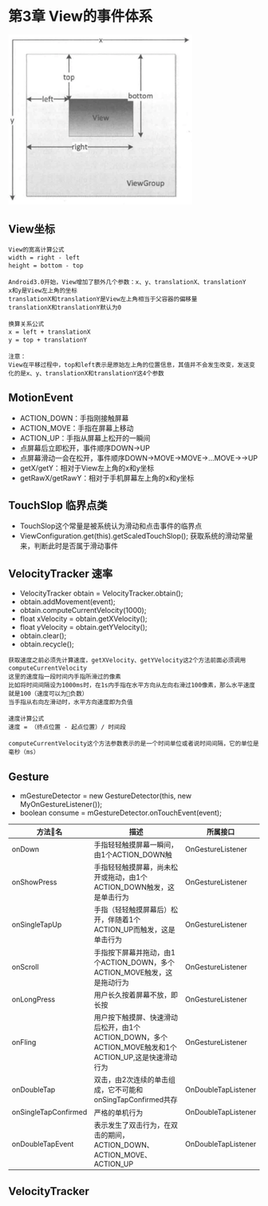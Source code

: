 # 第3章 View的事件体系

![Image of 示例](https://raw.githubusercontent.com/why168/android-art-res/master/Chapter_3/art/1.png)

## View坐标
```
View的宽高计算公式
width = right - left
height = bottom - top

Android3.0开始，View增加了额外几个参数：x、y、translationX、translationY
x和y是View左上角的坐标
translationX和translationY是View左上角相当于父容器的偏移量
translationX和translationY默认为0

换算关系公式
x = left + translationX
y = top + translationY

注意：
View在平移过程中，top和left表示是原始左上角的位置信息，其值并不会发生改变，发送变化的是x、y、translationX和translationY这4个参数
```

## MotionEvent
* ACTION_DOWN：手指刚接触屏幕
* ACTION_MOVE：手指在屏幕上移动
* ACTION_UP：手指从屏幕上松开的一瞬间
* 点屏幕后立即松开，事件顺序DOWN->UP
* 点屏幕滑动一会在松开，事件顺序DOWN->MOVE->MOVE->...MOVE->->UP
* getX/getY：相对于View左上角的x和y坐标
* getRawX/getRawY：相对于手机屏幕左上角的x和y坐标

## TouchSlop 临界点类
* TouchSlop这个常量是被系统认为滑动和点击事件的临界点
* ViewConfiguration.get(this).getScaledTouchSlop(); 获取系统的滑动常量来，判断此时是否属于滑动事件

## VelocityTracker 速率
* VelocityTracker obtain = VelocityTracker.obtain();
* obtain.addMovement(event);
* obtain.computeCurrentVelocity(1000);
* float xVelocity = obtain.getXVelocity();
* float yVelocity = obtain.getYVelocity();
* obtain.clear();
* obtain.recycle();

```
获取速度之前必须先计算速度，getXVelocity、getYVelocity这2个方法前面必须调用computeCurrentVelocity
这里的速度指一段时间内手指所滑过的像素
比如将时间间隔设为1000ms时，在1s内手指在水平方向从左向右滑过100像素，那么水平速度就是100（速度可以为负数）
当手指从右向左滑动时，水平方向速度即为负值

速度计算公式
速度 = （终点位置 - 起点位置）/ 时间段

computeCurrentVelocity这个方法参数表示的是一个时间单位或者说时间间隔，它的单位是毫秒（ms）
```

## Gesture

* mGestureDetector = new GestureDetector(this, new MyOnGestureListener());
* boolean consume = mGestureDetector.onTouchEvent(event);



方法名     | 描述                                  | 所属接口
--------  | ------------------------------------ | ------------------- |
onDown  | 手指轻轻触摸屏幕一瞬间，由1个ACTION_DOWN触  | OnGestureListener  |
onShowPress  | 手指轻轻触摸屏幕，尚未松开或拖动，由1个ACTION_DOWN触发，这是单击行为  | OnGestureListener  |
onSingleTapUp  | 手指（轻轻触摸屏幕后）松开，伴随着1个ACTION_UP而触发，这是单击行为  | OnGestureListener  |
onScroll  | 手指按下屏幕并拖动，由1个ACTION_DOWN，多个ACTION_MOVE触发，这是拖动行为  | OnGestureListener  |
onLongPress  | 用户长久按着屏幕不放，即长按  | OnGestureListener  |
onFling  | 用户按下触摸屏、快速滑动后松开，由1个ACTION_DOWN，多个ACTION_MOVE触发和1个ACTION_UP,这是快速滑动行为 | OnGestureListener  |
onDoubleTap  | 双击，由2次连续的单击组成，它不可能和onSingTapConfirmed共存 |  OnDoubleTapListener |
onSingleTapConfirmed  | 严格的单机行为 | OnDoubleTapListener |
onDoubleTapEvent  | 表示发生了双击行为，在双击的期间，ACTION_DOWN、ACTION_MOVE、ACTION_UP | OnDoubleTapListener |





## VelocityTracker